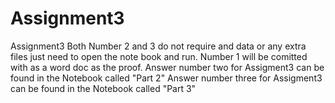 # Assignment3
Assignment3
Both Number 2 and 3 do not require and data or any extra files just need to open the note book and run.
Number 1 will be comitted with as a word doc as the proof. 
Answer number two for Assigment3 can be found in the Notebook called "Part 2"
Answer number three for Assigment3 can be found in the Notebook called "Part 3"
